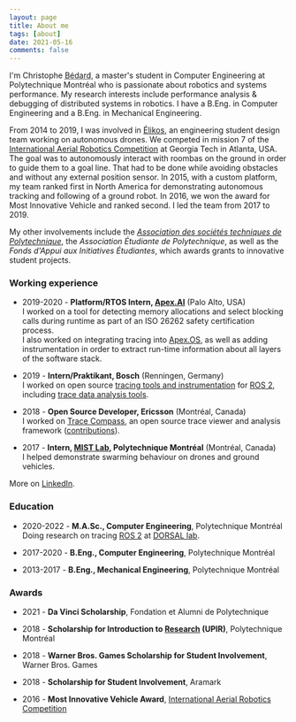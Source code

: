```yaml
---
layout: page
title: About me
tags: [about]
date: 2021-05-16
comments: false
---
```


I'm Christophe <a title="bé-dar, bay-dar, IPA: /be.daʁ/" style="text-decoration: underline #000 dotted;">Bédard</a>, a master's student in Computer Engineering at Polytechnique Montréal who is passionate about robotics and systems performance. My research interests include performance analysis & debugging of distributed systems in robotics. I have a B.Eng. in Computer Engineering and a B.Eng. in Mechanical Engineering.

From 2014 to 2019, I was involved in [Élikos](https://elikos.ca/), an engineering student design team working on autonomous drones. We competed in mission 7 of the [International Aerial Robotics Competition](http://www.aerialroboticscompetition.org/) at Georgia Tech in Atlanta, USA. The goal was to autonomously interact with roombas on the ground in order to guide them to a goal line. That had to be done while avoiding obstacles and without any external position sensor. In 2015, with a custom platform, my team ranked first in North America for demonstrating autonomous tracking and following of a ground robot. In 2016, we won the award for Most Innovative Vehicle and ranked second. I led the team from 2017 to 2019.

My other involvements include the [_Association des sociétés techniques de Polytechnique_](https://astp.polymtl.ca/), the _Association Étudiante de Polytechnique_, as well as the _Fonds d'Appui aux Initiatives Étudiantes_, which awards grants to innovative student projects.

### Working experience

* 2019-2020 - **Platform/RTOS Intern, [Apex.AI](https://www.apex.ai/)** (Palo Alto, USA)  
  I worked on a tool for detecting memory allocations and select blocking calls during runtime as part of an ISO 26262 safety certification process.  
  I also worked on integrating tracing into [Apex.OS](https://www.apex.ai/apex-os), as well as adding instrumentation in order to extract run-time information about all layers of the software stack.

* 2019 - **Intern/Praktikant, Bosch** (Renningen, Germany)  
  I worked on open source [tracing tools and instrumentation](https://gitlab.com/ros-tracing/ros2_tracing) for [ROS 2](https://docs.ros.org/en/rolling/), including [trace data analysis tools](https://gitlab.com/ros-tracing/tracetools_analysis).

* 2018 - **Open Source Developer, Ericsson** (Montréal, Canada)  
  I worked on [Trace Compass](https://www.eclipse.org/tracecompass/), an open source trace viewer and analysis framework ([contributions](https://git.eclipse.org/r/#/q/owner:cbourquebedard)).

* 2017 - **Intern, [MIST Lab](https://mistlab.ca/), Polytechnique Montréal** (Montréal, Canada)  
  I helped demonstrate swarming behaviour on drones and ground vehicles.

More on [LinkedIn](https://www.linkedin.com/in/christophebourquebedard/).

### Education

* 2020-2022 - **M.A.Sc., Computer Engineering**, Polytechnique Montréal  
  Doing research on tracing [ROS 2](https://docs.ros.org/en/rolling/) at [DORSAL lab](https://www.dorsal.polymtl.ca/).

* 2017-2020 - **B.Eng., Computer Engineering**, Polytechnique Montréal

* 2013-2017 - **B.Eng., Mechanical Engineering**, Polytechnique Montréal

### Awards

* 2021 - **Da Vinci Scholarship**, Fondation et Alumni de Polytechnique

* 2018 - **Scholarship for Introduction to [Research](/ros-tracing-message-flow/) (UPIR)**, Polytechnique Montréal

* 2018 - **Warner Bros. Games Scholarship for Student Involvement**, Warner Bros. Games

* 2018 - **Scholarship for Student Involvement**, Aramark

* 2016 - **Most Innovative Vehicle Award**, [International Aerial Robotics Competition](http://www.aerialroboticscompetition.org/)
